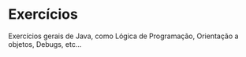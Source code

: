 # Exercícios
Exercícios gerais de Java, como Lógica de Programação, Orientação a objetos, Debugs, etc...
